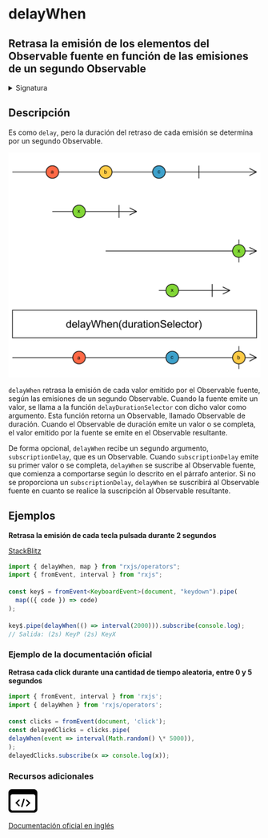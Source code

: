 # delayWhen

## Retrasa la emisión de los elementos del Observable fuente en función de las emisiones de un segundo Observable

<details>

<summary>Signatura</summary>

#### Firma

`delayWhen<T>(delayDurationSelector: (value: T, index: number) => Observable<any>, subscriptionDelay?: Observable<any>): MonoTypeOperatorFunction<T>`

### Parámetros

### Retorna

`MonoTypeOperatorFunction<T>`: Un Observable que retrasa las emisiones del Observable fuente durante una cantidad de tiempo determinada por el Observable que retorna la función `delayDurationSelector`.

</details>

## Descripción

Es como `delay`, pero la duración del retraso de cada emisión se determina por un segundo Observable.

![Diagrama de cancicas del operador delayWhen](assets/images/marble-diagrams/utility/delayWhen.png)

`delayWhen` retrasa la emisión de cada valor emitido por el Observable fuente, según las emisiones de un segundo Observable. Cuando la fuente emite un valor, se llama a la función `delayDurationSelector` con dicho valor como argumento. Esta función retorna un Observable, llamado Observable de duración. Cuando el Observable de duración emite un valor o se completa, el valor emitido por la fuente se emite en el Observable resultante.

De forma opcional, `delayWhen` recibe un segundo argumento, `subscriptionDelay`, que es un Observable. Cuando `subscriptionDelay` emite su primer valor o se completa, `delayWhen` se suscribe al Observable fuente, que comienza a comportarse según lo descrito en el párrafo anterior. Si no se proporciona un `subscriptionDelay`, `delayWhen` se suscribirá al Observable fuente en cuanto se realice la suscripción al Observable resultante.

## Ejemplos

**Retrasa la emisión de cada tecla pulsada durante 2 segundos**

[StackBlitz](https://stackblitz.com/edit/rxjs-delaywhen-1?file=index.ts)

```typescript
import { delayWhen, map } from "rxjs/operators";
import { fromEvent, interval } from "rxjs";

const key$ = fromEvent<KeyboardEvent>(document, "keydown").pipe(
  map(({ code }) => code)
);

key$.pipe(delayWhen(() => interval(2000))).subscribe(console.log);
// Salida: (2s) KeyP (2s) KeyX
```

### Ejemplo de la documentación oficial

**Retrasa cada click durante una cantidad de tiempo aleatoria, entre 0 y 5 segundos**

```javascript
import { fromEvent, interval } from 'rxjs';
import { delayWhen } from 'rxjs/operators';

const clicks = fromEvent(document, 'click');
const delayedClicks = clicks.pipe(
delayWhen(event => interval(Math.random() \* 5000)),
);
delayedClicks.subscribe(x => console.log(x));
```

### Recursos adicionales

[![Source code](assets/icons/source-code.png)](https://github.com/ReactiveX/rxjs/blob/master/src/internal/operators/delayWhen.ts)

[Documentación oficial en inglés](https://rxjs.dev/api/operators/delayWhen)
